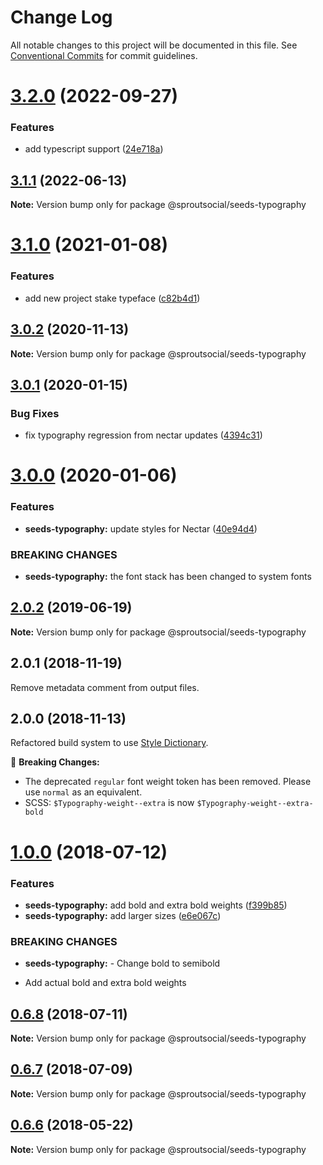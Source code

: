 # Change Log

All notable changes to this project will be documented in this file.
See [Conventional Commits](https://conventionalcommits.org) for commit guidelines.

# [3.2.0](https://github.com/sproutsocial/seeds-packets/compare/@sproutsocial/seeds-typography@3.1.1...@sproutsocial/seeds-typography@3.2.0) (2022-09-27)


### Features

* add typescript support ([24e718a](https://github.com/sproutsocial/seeds-packets/commit/24e718a26955f40b5645ba86600ff8aa8ba941fa))





## [3.1.1](https://github.com/sproutsocial/seeds-packets/compare/@sproutsocial/seeds-typography@3.1.0...@sproutsocial/seeds-typography@3.1.1) (2022-06-13)

**Note:** Version bump only for package @sproutsocial/seeds-typography





# [3.1.0](https://github.com/sproutsocial/seeds-packets/compare/@sproutsocial/seeds-typography@3.0.2...@sproutsocial/seeds-typography@3.1.0) (2021-01-08)


### Features

* add new project stake typeface ([c82b4d1](https://github.com/sproutsocial/seeds-packets/commit/c82b4d1))





## [3.0.2](https://github.com/sproutsocial/seeds-packets/compare/@sproutsocial/seeds-typography@3.0.1...@sproutsocial/seeds-typography@3.0.2) (2020-11-13)

**Note:** Version bump only for package @sproutsocial/seeds-typography





## [3.0.1](https://github.com/sproutsocial/seeds-packets/compare/@sproutsocial/seeds-typography@3.0.0...@sproutsocial/seeds-typography@3.0.1) (2020-01-15)


### Bug Fixes

* fix typography regression from nectar updates ([4394c31](https://github.com/sproutsocial/seeds-packets/commit/4394c31))





# [3.0.0](https://github.com/sproutsocial/seeds-packets/compare/@sproutsocial/seeds-typography@2.0.2...@sproutsocial/seeds-typography@3.0.0) (2020-01-06)


### Features

* **seeds-typography:** update styles for Nectar ([40e94d4](https://github.com/sproutsocial/seeds-packets/commit/40e94d4))


### BREAKING CHANGES

* **seeds-typography:** the font stack has been changed to system fonts





## [2.0.2](https://github.com/sproutsocial/seeds/compare/@sproutsocial/seeds-typography@2.0.0...@sproutsocial/seeds-typography@2.0.2) (2019-06-19)

**Note:** Version bump only for package @sproutsocial/seeds-typography





## 2.0.1 (2018-11-19)
Remove metadata comment from output files.

## 2.0.0 (2018-11-13)
Refactored build system to use [Style Dictionary](https://amzn.github.io/style-dictionary).

🚨 **Breaking Changes:**
- The deprecated `regular` font weight token has been removed. Please use `normal` as an equivalent.
- SCSS: `$Typography-weight--extra` is now `$Typography-weight--extra-bold`


<a name="1.0.0"></a>
# [1.0.0](https://github.com/sproutsocial/seeds/compare/@sproutsocial/seeds-typography@0.6.8...@sproutsocial/seeds-typography@1.0.0) (2018-07-12)


### Features

* **seeds-typography:** add bold and extra bold weights ([f399b85](https://github.com/sproutsocial/seeds/commit/f399b85))
* **seeds-typography:** add larger sizes ([e6e067c](https://github.com/sproutsocial/seeds/commit/e6e067c))


### BREAKING CHANGES

* **seeds-typography:** - Change bold to semibold
- Add actual bold and extra bold weights




<a name="0.6.8"></a>
## [0.6.8](https://github.com/sproutsocial/seeds/compare/@sproutsocial/seeds-typography@0.6.7...@sproutsocial/seeds-typography@0.6.8) (2018-07-11)




**Note:** Version bump only for package @sproutsocial/seeds-typography

<a name="0.6.7"></a>
## [0.6.7](https://github.com/sproutsocial/seeds/compare/@sproutsocial/seeds-typography@0.6.5...@sproutsocial/seeds-typography@0.6.7) (2018-07-09)




**Note:** Version bump only for package @sproutsocial/seeds-typography

<a name="0.6.6"></a>
## [0.6.6](https://github.com/sproutsocial/seeds/compare/@sproutsocial/seeds-typography@0.6.5...@sproutsocial/seeds-typography@0.6.6) (2018-05-22)




**Note:** Version bump only for package @sproutsocial/seeds-typography
